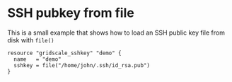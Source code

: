 # SSH pubkey from file

This is a small example that shows how to load an SSH public key file from disk with `file()`

```hcl
resource "gridscale_sshkey" "demo" {
  name   = "demo"
  sshkey = file("/home/john/.ssh/id_rsa.pub")
}
```
